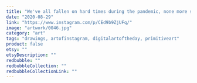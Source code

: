 ```yaml
---
title: "We've all fallen on hard times during the pandemic, none more so than Michael the Mouse"
date: "2020-08-29"
link: "https://www.instagram.com/p/CEd9b9ZjUFq/"
image: "artwork/0046.jpg"
category: "art"
tags: "drawings, artofinstagram, digitalartoftheday, primitiveart"
product: false
etsy: ""
etsyDescription: ""
redbubble: ""
redbubbleCollection: ""
redbubbleCollectionLink: ""
---
```

